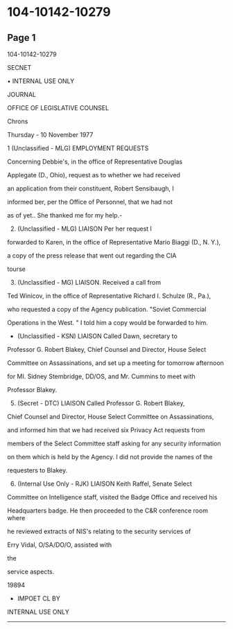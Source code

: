 # 104-10142-10279

## Page 1

104-10142-10279

SECNET

• INTERNAL USE ONLY

JOURNAL

OFFICE OF LEGISLATIVE COUNSEL

Chrons

Thursday - 10 November 1977

1 (Unclassified - MLG) EMPLOYMENT REQUESTS

Concerning Debbie's, in the office of Representative Douglas

Applegate (D., Ohio), request as to whether we had received

an application from their constituent, Robert Sensibaugh, I

informed ber, per the Office of Personnel, that we had not

as of yet.. She thanked me for my help.-

2. (Unclassified - MLG) LIAISON Per her request I

forwarded to Karen, in the office of Representative Mario Biaggi (D., N. Y.),

a copy of the press release that went out regarding the CIA

tourse

3. (Unclassified - MG) LIAISON. Received a call from

Ted Winicov, in the office of Representative Richard I. Schulze (R., Pa.),

who requested a copy of the Agency publication. "Soviet Commercial

Operations in the West. " I told him a copy would be forwarded to him.

* (Unclassified - KSN) LIAISON Called Dawn, secretary to

Professor G. Robert Blakey, Chief Counsel and Director, House Select

Committee on Assassinations, and set up a meeting for tomorrow afternoon

for MI. Sidney Stembridge, DD/OS, and Mr. Cummins to meet with

Professor Blakey.

5. (Secret - DTC) LIAISON Called Professor G. Robert Blakey,

Chief Counsel and Director, House Select Committee on Assassinations,

and informed him that we had received six Privacy Act requests from

members of the Select Committee staff asking for any security information

on them which is held by the Agency. I did not provide the names of the

requesters to Blakey.

6. (Internal Use Only - RJK) LIAISON Keith Raffel, Senate Select

Committee on Intelligence staff, visited the Badge Office and received his

Headquarters badge. He then proceeded to the C&R conference room where

he reviewed extracts of NIS's relating to the security services of

Erry Vidal, O/SA/DO/O, assisted with

the

service aspects.

19894

- IMPOET CL BY

INTERNAL USE ONLY

---

